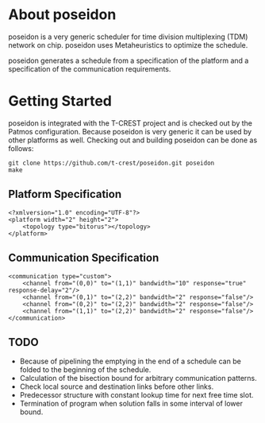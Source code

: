 About poseidon
==============

poseidon is a very generic scheduler for time division multiplexing (TDM) network on chip.
poseidon uses Metaheuristics to optimize the schedule.

poseidon generates a schedule from a specification of the platform and a specification of the communication requirements.


Getting Started
===============
poseidon is integrated with the T-CREST project and is checked out by the Patmos configuration.
Because poseidon is very generic it can be used by other platforms as well.
Checking out and building poseidon can be done as follows:

    git clone https://github.com/t-crest/poseidon.git poseidon
    make


Platform Specification
----------------------

    <?xmlversion="1.0" encoding="UTF-8"?>
    <platform width="2" height="2">
        <topology type="bitorus"></topology>
    </platform>


Communication Specification
---------------------------

    <communication type="custom">
        <channel from="(0,0)" to="(1,1)" bandwidth="10" response="true" response-delay="2"/>
        <channel from="(0,1)" to="(2,2)" bandwidth="2" response="false"/>
        <channel from="(0,2)" to="(2,2)" bandwidth="2" response="false"/>
        <channel from="(1,1)" to="(2,2)" bandwidth="2" response="false"/>
    </communication>

TODO
----
- Because of pipelining the emptying in the end of a schedule can be folded to the beginning of the schedule.
- Calculation of the bisection bound for arbitrary communication patterns.
- Check local source and destination links before other links.
- Predecessor structure with constant lookup time for next free time slot.
- Termination of program when solution falls in some interval of lower bound.
